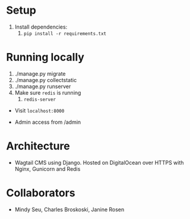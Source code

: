 # Setup

1. Install dependencies:
    1. `pip install -r requirements.txt`

# Running locally
1. ./manage.py migrate
2. ./manage.py collectstatic
3. ./manage.py runserver
4. Make sure `redis` is running
	1. `redis-server`

- Visit `localhost:8000`

- Admin access from /admin

# Architecture

- Wagtail CMS using Django. Hosted on DigitalOcean over HTTPS with Nginx, Gunicorn and Redis

# Collaborators
- Mindy Seu, Charles Broskoski, Janine Rosen